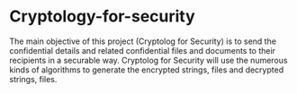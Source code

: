 # Cryptology-for-security
The main objective of this project (Cryptolog for Security) is to send the confidential details and related confidential files and documents to their recipients in a securable way. Cryptolog for Security will use the numerous kinds of algorithms to generate the encrypted strings, files and decrypted strings, files.
